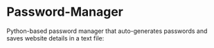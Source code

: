 # Password-Manager
 Python-based password manager that auto-generates passwords and saves website details in a text file:
